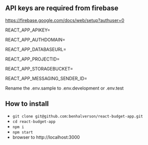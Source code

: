 ## API keys are required from firebase 
https://firebase.google.com/docs/web/setup?authuser=0

REACT_APP_APIKEY=

REACT_APP_AUTHDOMAIN=

REACT_APP_DATABASEURL=

REACT_APP_PROJECTID=

REACT_APP_STORAGEBUCKET=

REACT_APP_MESSAGING_SENDER_ID=

Rename the .env.sample to .env.development or .env.test

## How to install
- `git clone git@github.com:benhalverson/react-budget-app.git`
- `cd react-budget-app`
- `npm i`
- `npm start`
- browser to http://localhost:3000
